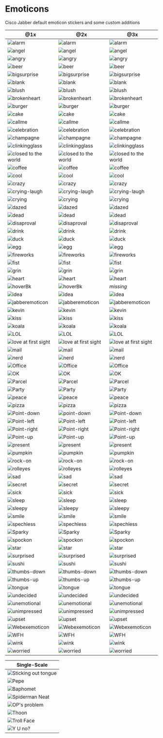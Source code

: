 # Emoticons
Cisco Jabber default emoticon stickers and some custom additions

| @1x	| @2x	| @3x	|
| ---	| ---	| ---	| 
| ![alarm](alarm.png)	| ![alarm](alarm@2x.png)	| ![alarm](alarm@3x.png)	|
| ![angel](angel.png)	| ![angel](angel@2x.png)	| ![angel](angel@3x.png)	|
| ![angry](angry.png)	| ![angry](angry@2x.png)	| ![angry](angry@3x.png)	|
| ![beer](beer.png)	| ![beer](beer@2x.png)	| ![beer](beer@3x.png)	|
| ![bigsurprise](bigsurprise.png)	| ![bigsurprise](bigsurprise@2x.png)	| ![bigsurprise](bigsurprise@3x.png)	|
| ![blank](blank.png)	| ![blank](blank@2x.png)	| ![blank](blank@3x.png)	|
| ![blush](blush.png)	| ![blush](blush@2x.png)	| ![blush](blush@3x.png)	|
| ![brokenheart](brokenheart.png)	| ![brokenheart](brokenheart@2x.png)	| ![brokenheart](brokenheart@3x.png)	|
| ![burger](burger.png)	| ![burger](burger@2x.png)	| ![burger](burger@3x.png)	|
| ![cake](cake.png)	| ![cake](cake@2x.png)	| ![cake](cake@3x.png)	|
| ![callme](callme.png)	| ![callme](callme@2x.png)	| ![callme](callme@3x.png)	|
| ![celebration](celebration.png)	| ![celebration](celebration@2x.png)	| ![celebration](celebration@3x.png)	|
| ![champagne](champagne.png)	| ![champagne](champagne@2x.png)	| ![champagne](champagne@3x.png)	|
| ![clinkingglass](clinkingglass.png)	| ![clinkingglass](clinkingglass@2x.png)	| ![clinkingglass](clinkingglass@3x.png)	|
| ![closed to the world](closed_to_the_world.png)	| ![closed to the world](closed_to_the_world@2x.png)	| ![closed to the world](closed_to_the_world@3x.png)	|
| ![coffee](coffee.png)	| ![coffee](coffee@2x.png)	| ![coffee](coffee@3x.png)	|
| ![cool](cool.png)	| ![cool](cool@2x.png)	| ![cool](cool@3x.png)	|
| ![crazy](crazy.png)	| ![crazy](crazy@2x.png)	| ![crazy](crazy@3x.png)	|
| ![crying-laugh](crying-laugh.png)	| ![crying-laugh](crying-laugh@2x.png)	| ![crying-laugh](crying-laugh@3x.png)	|
| ![crying](crying.png)	| ![crying](crying@2x.png)	| ![crying](crying@3x.png)	|
| ![dazed](dazed.png)	| ![dazed](dazed@2x.png)	| ![dazed](dazed@3x.png)	|
| ![dead](dead.png)	| ![dead](dead@2x.png)	| ![dead](dead@3x.png)	|
| ![disaproval](disaproval.png)	| ![disaproval](disaproval@2x.png)	| ![disaproval](disaproval@3x.png)	|
| ![drink](drink.png)	| ![drink](drink@2x.png)	| ![drink](drink@3x.png)	|
| ![duck](duck.png)	| ![duck](duck@2x.png)	| ![duck](duck@3x.png)	|
| ![egg](egg.png)	| ![egg](egg@2x.png)	| ![egg](egg@3x.png)	|
| ![fireworks](fireworks.png)	| ![fireworks](fireworks@2x.png)	| ![fireworks](fireworks@3x.png)	|
| ![fist](fist.png)	| ![fist](fist@2x.png)	| ![fist](fist@3x.png)	|
| ![grin](grin.png)	| ![grin](grin@2x.png)	| ![grin](grin@3x.png)	|
| ![heart](heart.png)	| ![heart](heart@2x.png)	| ![heart](heart@3x.png)	|
| ![hoverBk](hoverBk.gif)	| ![hoverBk](hoverBk@2x.gif) 	| *missing*
| ![idea](idea.png)	| ![idea](idea@2x.png)	| ![idea](idea@3x.png)	|
| ![jabberemoticon](jabberemoticon.png)	| ![jabberemoticon](jabberemoticon@2x.png)	| ![jabberemoticon](jabberemoticon@3x.png)	|
| ![kevin](kevin.png)	| ![kevin](kevin@2x.png)	| ![kevin](kevin@3x.png)	|
| ![kiss](kiss.png)	| ![kiss](kiss@2x.png)	| ![kiss](kiss@3x.png)	|
| ![koala](koala.png)	| ![koala](koala@2x.png)	| ![koala](koala@3x.png)	|
| ![LOL](LOL.png)	| ![LOL](LOL@2x.png)	| ![LOL](LOL@3x.png)	|
| ![love at first sight](love-at-first-sight.png)	| ![love at first sight](love-at-first-sight@2x.png)	| ![love at first sight](love-at-first-sight@3x.png)	|
| ![mail](mail.png)	| ![mail](mail@2x.png)	| ![mail](mail@3x.png)	|
| ![nerd](nerd.png)	| ![nerd](nerd@2x.png)	| ![nerd](nerd@3x.png)	|
| ![Office](Office.png)	| ![Office](Office@2x.png)	| ![Office](Office@3x.png)	|
| ![OK](OK.png)	| ![OK](OK@2x.png)	| ![OK](OK@3x.png)	|
| ![Parcel](Parcel.png)	| ![Parcel](Parcel@2x.png)	| ![Parcel](Parcel@3x.png)	|
| ![Party](Party.png)	| ![Party](Party@2x.png)	| ![Party](Party@3x.png)	|
| ![peace](peace.png)	| ![peace](peace@2x.png)	| ![peace](peace@3x.png)	|
| ![pizza](pizza.png)	| ![pizza](pizza@2x.png)	| ![pizza](pizza@3x.png)	|
| ![Point-down](Point-down.png)	| ![**p**oint-down](point-down@2x.png)	| ![Point-down](Point-down@3x.png)	|
| ![Point-left](Point-left.png)	| ![Point-left](Point-left@2x.png)	| ![Point-left](Point-left@3x.png)	|
| ![Point-right](Point-right.png)	| ![Point-right](Point-right@2x.png)	| ![Point-right](Point-right@3x.png)	|
| ![Point-up](Point-up.png)	| ![Point-up](Point-up@2x.png)	| ![Point-up](Point-up@3x.png)	|
| ![present](present.png)	| ![present](present@2x.png)	| ![present](present@3x.png)	|
| ![pumpkin](pumpkin.png)	| ![pumpkin](pumpkin@2x.png)	| ![pumpkin](pumpkin@3x.png)	|
| ![rock-on](rock-on.png)	| ![rock-on](rock-on@2x.png)	| ![rock-on](rock-on@3x.png)	|
| ![rolleyes](rolleyes.png)	| ![rolleyes](rolleyes@2x.png)	| ![rolleyes](rolleyes@3x.png)	|
| ![sad](sad.png)	| ![sad](sad@2x.png)	| ![sad](sad@3x.png)	|
| ![secret](secret.png)	| ![secret](secret@2x.png)	| ![secret](secret@3x.png)	|
| ![sick](sick.png)	| ![sick](sick@2x.png)	| ![sick](sick@3x.png)	|
| ![sleep](sleep.png)	| ![sleep](sleep@2x.png)	| ![sleep](sleep@3x.png)	|
| ![sleepy](sleepy.png)	| ![sleepy](sleepy@2x.png)	| ![sleepy](sleepy@3x.png)	|
| ![smile](smile.png)	| ![smile](smile@2x.png)	| ![smile](smile@3x.png)	|
| ![spechless](spechless.png)	| ![spechless](spechless@2x.png)	| ![spechless](spechless@3x.png)	|
| ![Sparky](Sparky.png)	| ![Sparky](Sparky@2x.png)	| ![Sparky](Sparky@3x.png)	|
| ![spockon](spockon.png)	| ![spockon](spockon@2x.png)	| ![spockon](spockon@3x.png)	|
| ![star](star.png)	| ![star](star@2x.png)	| ![star](star@3x.png)	|
| ![surprised](surprised.png)	| ![surprised](surprised@2x.png)	| ![surprised](surprised@3x.png)	|
| ![sushi](sushi.png)	| ![sushi](sushi@2x.png)	| ![sushi](sushi@3x.png)	|
| ![thumbs-down](thumbs-down.png)	| ![thumbs-down](thumbs-down@2x.png)	| ![thumbs-down](thumbs-down@3x.png)	|
| ![thumbs-up](thumbs-up.png)	| ![thumbs-up](thumbs-up@2x.png)	| ![thumbs-up](thumbs-up@3x.png)	|
| ![tongue](tongue.png)	| ![tongue](tongue@2x.png)	| ![tongue](tongue@3x.png)	|
| ![undecided](undecided.png)	| ![undecided](undecided@2x.png)	| ![undecided](undecided@3x.png)	|
| ![unemotional](unemotional.png)	| ![unemotional](unemotional@2x.png)	| ![unemotional](unemotional@3x.png)	|
| ![unimpressed](unimpressed.png)	| ![unimpressed](unimpressed@2x.png)	| ![unimpressed](unimpressed@3x.png)	|
| ![upset](upset.png)	| ![upset](upset@2x.png)	| ![upset](upset@3x.png)	|
| ![Webexemoticon](Webexemoticon.png)	| ![Webexemoticon](Webexemoticon@2x.png)	| ![Webexemoticon](Webexemoticon@3x.png)	|
| ![WFH](WFH.png)	| ![WFH](WFH@2x.png)	| ![WFH](WFH@3x.png)	|
| ![wink](wink.png)	| ![wink](wink@2x.png)	| ![wink](wink@3x.png)	|
| ![worried](worried.png)	| ![worried](worried@2x.png)	| ![worried](worried@3x.png)	|

| Single-Scale	|
| ---	|
| ![Sticking out tongue](sticking_out_tongue.png) |
| ![Pepe](pepe@2x.png)	|
| ![Baphomet](baphomet.png)	|
| ![Spiderman Neat](neat.png)	|
| ![OP's problem](opsproblem.png)	|
| ![Thoon](thoon.png)	|
| ![Troll Face](trollface.png)	|
| ![Y U no?](y-u-no.png)	|
